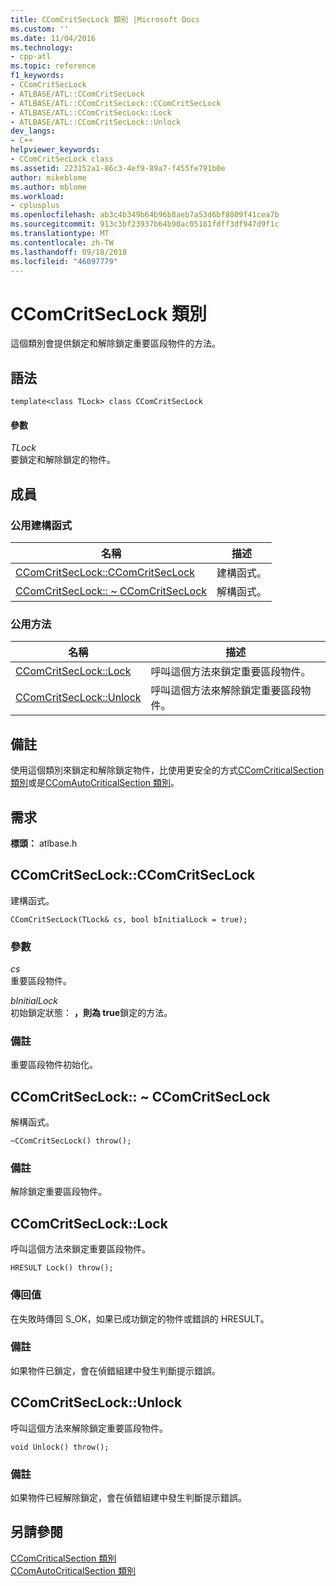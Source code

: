 ```yaml
---
title: CComCritSecLock 類別 |Microsoft Docs
ms.custom: ''
ms.date: 11/04/2016
ms.technology:
- cpp-atl
ms.topic: reference
f1_keywords:
- CComCritSecLock
- ATLBASE/ATL::CComCritSecLock
- ATLBASE/ATL::CComCritSecLock::CComCritSecLock
- ATLBASE/ATL::CComCritSecLock::Lock
- ATLBASE/ATL::CComCritSecLock::Unlock
dev_langs:
- C++
helpviewer_keywords:
- CComCritSecLock class
ms.assetid: 223152a1-86c3-4ef9-89a7-f455fe791b0e
author: mikeblome
ms.author: mblome
ms.workload:
- cplusplus
ms.openlocfilehash: ab3c4b349b64b96b8aeb7a53d6bf8809f41cea7b
ms.sourcegitcommit: 913c3bf23937b64b90ac05181fdff3df947d9f1c
ms.translationtype: MT
ms.contentlocale: zh-TW
ms.lasthandoff: 09/18/2018
ms.locfileid: "46097779"
---
```

# <a name="ccomcritseclock-class"></a>CComCritSecLock 類別

這個類別會提供鎖定和解除鎖定重要區段物件的方法。

## <a name="syntax"></a>語法

```
template<class TLock> class CComCritSecLock
```

#### <a name="parameters"></a>參數

*TLock*<br/>
要鎖定和解除鎖定的物件。

## <a name="members"></a>成員

### <a name="public-constructors"></a>公用建構函式

|名稱|描述|
|----------|-----------------|
|[CComCritSecLock::CComCritSecLock](#ctor)|建構函式。|
|[CComCritSecLock:: ~ CComCritSecLock](#dtor)|解構函式。|

### <a name="public-methods"></a>公用方法

|名稱|描述|
|----------|-----------------|
|[CComCritSecLock::Lock](#lock)|呼叫這個方法來鎖定重要區段物件。|
|[CComCritSecLock::Unlock](#unlock)|呼叫這個方法來解除鎖定重要區段物件。|

## <a name="remarks"></a>備註

使用這個類別來鎖定和解除鎖定物件，比使用更安全的方式[CComCriticalSection 類別](../../atl/reference/ccomcriticalsection-class.md)或是[CComAutoCriticalSection 類別](../../atl/reference/ccomautocriticalsection-class.md)。

## <a name="requirements"></a>需求

**標頭：** atlbase.h

##  <a name="ctor"></a>  CComCritSecLock::CComCritSecLock

建構函式。

```
CComCritSecLock(TLock& cs, bool bInitialLock = true);
```

### <a name="parameters"></a>參數

*cs*<br/>
重要區段物件。

*bInitialLock*<br/>
初始鎖定狀態： **，則為 true**鎖定的方法。

### <a name="remarks"></a>備註

重要區段物件初始化。

##  <a name="dtor"></a>  CComCritSecLock:: ~ CComCritSecLock

解構函式。

```
~CComCritSecLock() throw();
```

### <a name="remarks"></a>備註

解除鎖定重要區段物件。

##  <a name="lock"></a>  CComCritSecLock::Lock

呼叫這個方法來鎖定重要區段物件。

```
HRESULT Lock() throw();
```

### <a name="return-value"></a>傳回值

在失敗時傳回 S_OK，如果已成功鎖定的物件或錯誤的 HRESULT。

### <a name="remarks"></a>備註

如果物件已鎖定，會在偵錯組建中發生判斷提示錯誤。

##  <a name="unlock"></a>  CComCritSecLock::Unlock

呼叫這個方法來解除鎖定重要區段物件。

```
void Unlock() throw();
```

### <a name="remarks"></a>備註

如果物件已經解除鎖定，會在偵錯組建中發生判斷提示錯誤。

## <a name="see-also"></a>另請參閱

[CComCriticalSection 類別](../../atl/reference/ccomcriticalsection-class.md)<br/>
[CComAutoCriticalSection 類別](../../atl/reference/ccomautocriticalsection-class.md)
